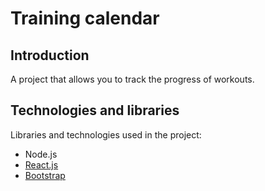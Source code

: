 ﻿Training calendar
====

Introduction
----
A project that allows you to track the progress of workouts.

Technologies and libraries
----
Libraries and technologies used in the project:
- Node.js
- [React.js](https://facebook.github.io/react/)
- [Bootstrap](https://v4-alpha.getbootstrap.com)
